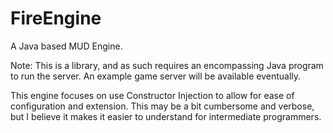 # FireEngine
A Java based MUD Engine.

Note: This is a library, and as such requires an encompassing Java program to run the server. An example game server will be available eventually.


This engine focuses on use Constructor Injection to allow for ease of configuration and extension. This may be a bit cumbersome and verbose, but I believe it makes it easier to understand for intermediate programmers.
